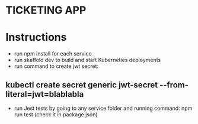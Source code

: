 # TICKETING APP

# Instructions
- run npm install for each service
- run skaffold dev to build and start Kuberneties deployments
- run command to create jwt secret:
## kubectl create secret generic jwt-secret --from-literal=jwt=blablabla

- run Jest tests by going to any service folder and running command: npm run test (check it in package.json)